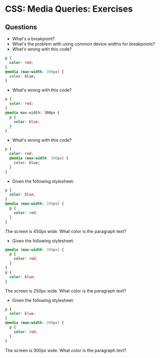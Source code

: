 # CSS: Media Queries: Exercises

## Questions

* What's a breakpoint?
* What's the problem with using common device widths for breakpoints?
* What's wrong with this code?

```css
p {
  color: red;
}
@media (max-width: 300px) {
  color: blue;
}
```

* What's wrong with this code?

```css
p {
  color: red;
}
@media max-width: 300px {
  p {
    color: blue;
  }
}
```

* What's wrong with this code?

```css
p {
  color: red;
  @media (max-width: 300px) {
    color: blue;
  }
}
```

* Given the following stylesheet:

```css
p {
  color: blue;
}
@media (max-width: 300px) {
  p {
    color: red;
  }
}
```

The screen is 450px wide. What color is the paragraph text?

* Given the following stylesheet:

```css
@media (max-width: 300px) {
  p {
    color: red;
  }
}
p {
  color: blue;
}
```

The screen is 250px wide. What color is the paragraph text?

* Given the following stylesheet:

```css
p {
  color: blue;
}
@media (max-width: 300px) {
  p {
    color: red;
  }
}
```

The screen is 300px wide. What color is the paragraph text?
